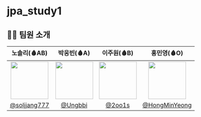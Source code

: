 # jpa_study1


## 👩‍💻 팀원 소개



|                                         노솔리(🩸AB)                                          |                                      박웅빈(🩸A)                                      |                                        이주원(🩸B)                                        |                                         홍민영(🩸O)                                          |
| :-------------------------------------------------------------------------------------: | :------------------------------------------------------------------------------: | :----------------------------------------------------------------------------------: | :-------------------------------------------------------------------------------------: |
| <img  width="100px" src="https://avatars.githubusercontent.com/soljjang777" /> | <img width="100px" src="https://avatars.githubusercontent.com/Ungbbi" /> | <img width="100px" src="https://avatars.githubusercontent.com/2oo1s"/> |     <img width="100px" src="https://avatars.githubusercontent.com/u/65701100?v=4"/>     |
|                       [@soljjang777](https://github.com/soljjang777)                        |           [@Ungbbi](https://github.com/Ungbbi)           |                      [@2oo1s](https://github.com/2oo1s)                      |                    [@HongMinYeong](https://github.com/HongMinYeong)                     |

